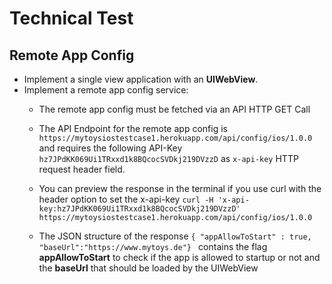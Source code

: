 # Technical Test

## Remote App Config

- Implement a single view application with an **UIWebView**.
- Implement a remote app config service:
  - The remote app config must be fetched via an API HTTP GET Call
  - The API Endpoint for the remote app config is ```https://mytoysiostestcase1.herokuapp.com/api/config/ios/1.0.0``` and requires the following API-Key ```hz7JPdKK069Ui1TRxxd1k8BQcocSVDkj219DVzzD``` as ```x-api-key``` HTTP request
	  header field.
  - You can preview the response in the terminal if you use curl with the
	  header option to set the x-api-key ``` curl -H 'x-api-key:hz7JPdKK069Ui1TRxxd1k8BQcocSVDkj219DVzzD' https://mytoysiostestcase1.herokuapp.com/api/config/ios/1.0.0 ```
	  
  - The JSON structure of the response ```{ "appAllowToStart" : true, "baseUrl":"https://www.mytoys.de"} ``` contains the flag **appAllowToStart** to check if the app is allowed to startup or not and the **baseUrl** that should be loaded by the UIWebView
